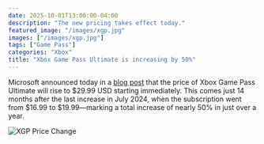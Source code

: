 ```yaml
---
date: 2025-10-01T13:00:00-04:00
description: "The new pricing takes effect today."
featured_image: "/images/xgp.jpg"
images: ["/images/xgp.jpg"]
tags: ["Game Pass"]
categories: "Xbox"
title: "Xbox Game Pass Ultimate is increasing by 50%"
---
```


Microsoft announced today in a [blog post](https://news.xbox.com/en-us/2025/10/01/xbox-game-pass-ultimate-premium-essential-plans/) that the price of Xbox Game Pass Ultimate will rise to $29.99 USD starting immediately. This comes just 14 months after the last increase in July 2024, when the subscription went from $16.99 to $19.99—marking a total increase of nearly 50% in just over a year.

![XGP Price Change](/images/xgp-changes.jpg)